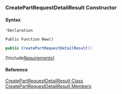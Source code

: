 ﻿### CreatePartRequestDetailResult Constructor

#### Syntax

```vbnet
'Declaration

Public Function New()
```

```csharp
public CreatePartRequestDetailResult()
```

[!include[Requirements](../partials/requirements.md)]

#### Reference

[CreatePartRequestDetailResult Class](FChoice.Toolkits.Clarify~FChoice.Toolkits.Clarify.Logistics.CreatePartRequestDetailResult.md)  
[CreatePartRequestDetailResult Members](FChoice.Toolkits.Clarify~FChoice.Toolkits.Clarify.Logistics.CreatePartRequestDetailResult_members.md)